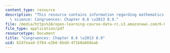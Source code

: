 ```yaml
---
content_type: resource
description: "This resource contains information regarding mathematics for computer\
  \ science: Congruences: Chapter 8.6 \u2013 8.9."
file: /media/https%3A/open-learning-course-data-rc.s3.amazonaws.com/6-042j-mathematics-for-computer-science-spring-2015/6247eaad5764e3b06bdd4f1b0a660aab_MIT6_042JS15_Session13.pdf
file_type: application/pdf
resourcetype: Document
title: "Congruences: Chapter 8.6 \u2013 8.9"
uid: 6247eaad-5764-e3b0-6bdd-4f1b0a660aab
---
```

